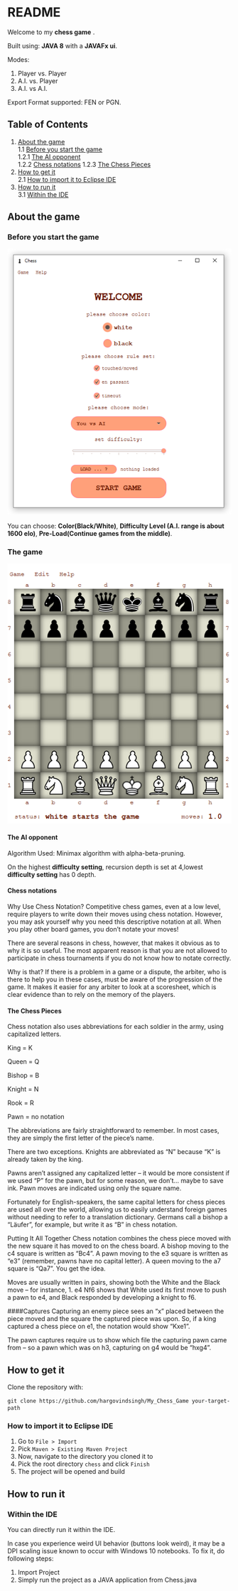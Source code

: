 # README
Welcome to my __chess game__ .

Built using: __JAVA 8__ with a __JAVAFx ui__.

Modes:
1) Player vs. 	Player
2) A.I. 	vs. 	Player
3) A.I. 	vs 		A.I.

Export Format supported: FEN or PGN.

## Table of Contents
1. [About the game](#about-the-game)  
	1.1 [Before you start the game](#before-you-start-the-game)  
		1.2.1 [The AI opponent](#the-ai-opponent)  
		1.2.2 [Chess notations](#chess-notations) 
		1.2.3 [The Chess Pieces](#the-chess-pieces)
2. [How to get it](#how-to-get-it)  
	2.1 [How to import it to Eclipse IDE](#how-to-import-it-to-eclipse-ide)   
3. [How to run it](#how-to-run-it)  
	3.1 [Within the IDE](#within-the-ide)  

## About the game
### Before you start the game
![screenshot of settings screen](https://github.com/hargovindsingh/My_Chess_Game/blob/master/chess/src/com/chess/resources/img/chess_screenshots_settings.png)

You can choose:  __Color(Black/White)__, __Difficulty Level (A.I. range is about 1600 elo)__, __Pre-Load(Continue games from the middle)__.

### The game
![screenshot of game](https://github.com/hargovindsingh/My_Chess_Game/blob/master/chess/src/com/chess/resources/img/chess_screenshots_game.png)

#### The AI opponent
Algorithm Used: Minimax algorithm with alpha-beta-pruning.

On the highest __difficulty setting__, recursion depth is set at 4,lowest __difficulty setting__ has 0 depth.

#### Chess notations
Why Use Chess Notation?
Competitive chess games, even at a low level, require players to write down their moves using chess notation. However, you may ask yourself why you need this descriptive notation at all. When you play other board games, you don’t notate your moves!

There are several reasons in chess, however, that makes it obvious as to why it is so useful. The most apparent reason is that you are not allowed to participate in chess tournaments if you do not know how to notate correctly.

Why is that? If there is a problem in a game or a dispute, the arbiter, who is there to help you in these cases, must be aware of the progression of the game. It makes it easier for any arbiter to look at a scoresheet, which is clear evidence than to rely on the memory of the players.

#### The Chess Pieces
Chess notation also uses abbreviations for each soldier in the army, using capitalized letters.

King       = K

Queen   = Q

Bishop   = B

Knight   = N

Rook      = R

Pawn     = no notation

The abbreviations are fairly straightforward to remember. In most cases, they are simply the first letter of the piece’s name.

There are two exceptions. Knights are abbreviated as “N” because “K” is already taken by the king.

Pawns aren’t assigned any capitalized letter – it would be more consistent if we used “P” for the pawn, but for some reason, we don’t… maybe to save ink. Pawn moves are indicated using only the square name.

Fortunately for English-speakers, the same capital letters for chess pieces are used all over the world, allowing us to easily understand foreign games without needing to refer to a translation dictionary. Germans call a bishop a “Läufer”, for example, but write it as “B” in chess notation.

Putting It All Together
Chess notation combines the chess piece moved with the new square it has moved to on the chess board. A bishop moving to the c4 square is written as “Bc4”. A pawn moving to the e3 square is written as “e3” (remember, pawns have no capital letter). A queen moving to the a7 square is “Qa7”. You get the idea.

Moves are usually written in pairs, showing both the White and the Black move – for instance, 1. e4 Nf6 shows that White used its first move to push a pawn to e4, and Black responded by developing a knight to f6.

####Captures
Capturing an enemy piece sees an “x” placed between the piece moved and the square the captured piece was upon. So, if a king captured a chess piece on e1, the notation would show “Kxe1”.

The pawn captures require us to show which file the capturing pawn came from – so a pawn which was on h3, capturing on g4 would be “hxg4”.

## How to get it

Clone the repository with:

    git clone https://github.com/hargovindsingh/My_Chess_Game your-target-path

### How to import it to Eclipse IDE
1. Go to ``File > Import``
2. Pick ``Maven > Existing Maven Project``
3. Now, navigate to the directory you cloned it to
4. Pick the root directory ``chess`` and click ``Finish``
5. The project will be opened and build

## How to run it

### Within the IDE
You can directly run it within the IDE.

In case you experience weird UI behavior (buttons look weird), it may be a DPI scaling issue known to occur with Windows 10 notebooks.
To fix it, do following steps:
1. Import Project
2. Simply run the project as a JAVA application from Chess.java

